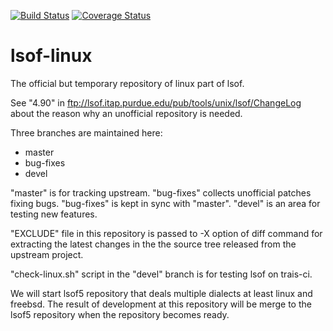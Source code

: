 [![Build Status](https://travis-ci.org/lsof-org/lsof-linux.svg?branch=devel)](https://travis-ci.org/lsof-org/lsof-linux)
[![Coverage Status](https://coveralls.io/repos/github/lsof-org/lsof-linux/badge.svg?branch=devel)](https://coveralls.io/github/lsof-org/lsof-linux?branch=devel)

# lsof-linux
The official but temporary repository of linux part of lsof.

See "4.90" in ftp://lsof.itap.purdue.edu/pub/tools/unix/lsof/ChangeLog
about the reason why an unofficial repository is needed.

Three branches are maintained here:

* master
* bug-fixes
* devel

"master" is for tracking upstream.
"bug-fixes" collects unofficial patches fixing bugs.
"bug-fixes" is kept in sync with "master".
"devel" is an area for testing new features.

"EXCLUDE" file in this repository is passed to -X option of diff
command for extracting the latest changes in the the source tree
released from the upstream project.

"check-linux.sh" script in the "devel" branch is for testing lsof on
trais-ci.

We will start lsof5 repository that deals multiple dialects at
least linux and freebsd. The result of development at this
repository will be merge to the lsof5 repository when the
repository becomes ready.
